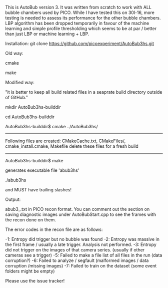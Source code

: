 This is AutoBub version 3. It was written from scratch to work with ALL bubble chambers used by PICO. While I have tested this on 30l-16, more testing is needed to assess its performance for the other bubble chambers. LBP algorithm has been dropped temporarily in favour of the machine learning and simple profile thresholding which seems to be at par / better than just LBP or machine learning + LBP.

Installation:
git clone https://github.com/picoexperiment/AutoBub3hs.git

Old way:

cmake

make

Modified way:

"it is better to keep all build related files in a seaprate build directory outside of GitHub."

mkdir AutoBub3hs-builddir

cd AutoBub3hs-builddir

AutoBub3hs-builddir$ cmake ../AutoBub3hs/

***********
Following files are created: CMakeCache.txt, CMakeFiles/, cmake_install.cmake, Makefile
delete these files for a fresh build 
***********

AutoBub3hs-builddir$ make

generates executable file 'abub3hs'

./abub3hs <location of data> <run number> <output folder>

<location of data> and <output folder> MUST have trailing slashes!

Output:

abub3_<run number>.txt in PICO recon format. You can comment out the section on saving diagnostic images under AutoBubStart.cpp to see the frames with the recon done on them.

The error codes in the recon file are as follows:

-1: Entropy did trigger but no bubble was found
-2: Entropy was massive in the first frame / usually a late trigger. Analysis not performed.
-3: Entropy did not trigger on the images of that camera series. (usually if other cameras see a trigger)
-5: Failed to make a file list of all files in the run (data corruption?)
-6: Failed to analyze / segfault (malformed images / data corruption /missing images)
-7: Failed to train on the dataset (some event folders might be empty)



Please use the issue tracker!



